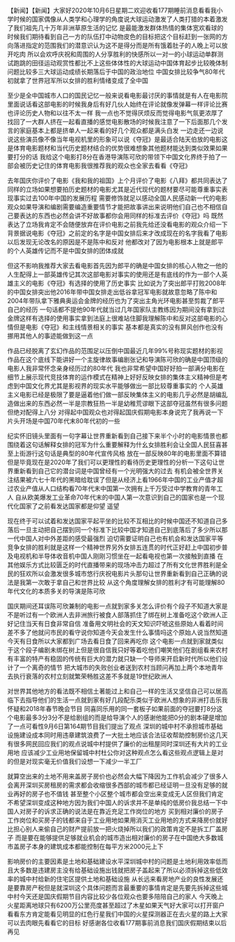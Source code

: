 【新闻】【新闻】大家好2020年10月6日星期二欢迎收看177期睡前消息看看我小学时候的国家偶像从人类学和心理学的角度说大球运动激发了人类打猎的本着激发了我们祖先几十万年非洲草原生活的记忆
是最能激发群体热情的集体宽欢看球的时候我们期待看到自己一方的队伍打中动物皮色的目标把这个目标赶到一张网的方向落进指定的范围我们的潜意识认为这不是得分而是所有饿着肚子的人晚上可以放开吃肉
所以会欢呼庆祝和周围的人分享胜利的快感所以一对一的小球运动单群测试跑跳的田径运动观赏性都比不上这些体体性的大球运动中国体育起步比较晚体制问题比较多三大球运动成绩长期落后于中国的政治地位
中国女排比较争气80年代初就拿了世界冠军所以女排的胜利情绪变成了全中国

至少是全中国城市人口的国民记忆一般来说看电影最讨厌的事情就是有人在电影院里面说话看这部电影的时候我身后有好几伙人始终在评论就像发弹幕一样评论比赛也评论历史人物和以往不太一样
我一点也不觉得厌烦反而觉得电影气氛更浓厚了找回了一大群人挤在一起看直播的感觉电影散场的时候我注意了一下后面那几个发言的家庭基本上都是挤单人一起来看的好几个观众都是满头白发
一边走还一边说说这些演员像不像当年电视机里的形象可以说《夺冠》是最适合陆天伯放的电影这是体育电影题材和当代历史题材结合的优势很难想象其他题材能达到类似效果如果要打分的话
我给这个电影打8分在香港导演陈可欣的带领下中国文化界终于拍了一部会被历史记住的体育电影我很推荐我的观众也全家去看看《夺冠》

去年国庆你评价了电影《我和我的祖国》上个月评价了电影《八拜》都共同表达了同样的立场如果想要拍历史题材的电影尤其是近代现代的题材要尽可能尊重事实表现事实过去100年中国的发展历程
需要修饰就足以感动全国人民感动新一代的电影观众如果导演和编剧需要编造重要情节才能把故事讲出来说明他们自己也不相信自己要表达的东西也必然会讲不好故事都你会用同样的标准去评价《夺冠》吗
既然表达了立场我肯定不会随便放弃在评价电影之前我先给还没看电影的观众介绍一下背景据说电影《夺冠》之前定的名字是中国女排后来才改成现在的名字我看了电影以后发现无论改名的原因是不是陈中和反对
他都改对了因为电影根本上就是郎平的个人英雄传记而不是中国女排的团体成就

但这不影响我推荐大家去看电影首先因为郎平的确是中国女排的核心人物之一他的人生配得上一部英雄传记其次这部电影对事实的使用还是有底线的作为一部个人英雄主义的电影《夺冠》有选择的使用了历史事实
比如说为了突出郎平打败2008年的中国女排突出他2016年带中国女排走出低谷拿冠军电影就故意忽略了陈中和2004年带队拿下雅典奥运会金牌的经历也为了突出主角光环电影甚至剪裁了郎平自己的经历
一句话都不提他90年代就当过几年国家队主教练因为期间没有拿到过金牌这样有选择的使用事实拿到法庭上很难站住脚我理解陈中和反对这部电影的心情但是电影《夺冠》和主线情景相关的事实
基本都是真实的没有屏风创作也没有挪用其他人的事迹能做到这一点

作品已经脱离了玄幻作品的范围足以压倒中国最近几年99%号称现实题材的影视作品在这个底线下能讲好一个主旋律故事编剧张记和导演陈可欣的确是中国顶级的电影人我非常怀念亲身经历过的80年代
我也非常希望中国好好拍一部满分电影在细节上展示现代竞技体育的运作模式在精神上好好反映女排的集体主义精神但是考虑到中国文化界尤其是影视界的现实水平能够做出一部比较尊重事实的
个人英雄主义电影已经是极限了要是逼着他们做一部反映集体主义的电影几乎必然是胡编乱造做出来的东西必然一半是宗教狂热一半是幼稚荒谬眼下这部夺冠虽然有很多问题但绝对配得上八分
对得起中国观众也对得起国庆假期电影本身说完了我再说一下片头开场是中国70年代末80年代初的一些

纪实怀旧镜头里面有一句字幕让世界重新看到自己接下来半个小时的电影情景也都围绕着这句话解释女排的冠军为什么重要解释为什幺女排胜利会让全国人民狂喜甚至上街游行这句话是典型的80年代宣传风格
放在一部反映80年的电影里面不算错但是毕竟现在是2020年了我们可以更理性的看待历史更理性的分析一下这句让世界重新看到自己它的潜台词是中国曾经有一个光明强大的过去
有机会被全世界关注结果被六七十年代的黑暗给耽误了但是从经济上看1966年中国的工业产值才超过农业产值从人口结构看70年代末中国第一次拥有上千万受过中学教育的青年工人
自从欧美爆发工业革命70年代末的中国人第一次意识到自己的国家也是一个现代化国家了之前看发达国家都是仰望 遥望

现在终于可以试着和发达国家平起平坐的比较不互相比的时候中国还不知道自己多落后一旦主动把自己摆到同一个标准下比较中国才知道自己到底落后了多少所以那一代中国人对中外差距的感受最强烈
迫切需要证明自己也有机会和发达国家平等竞争女排的胜利就是这样一个精神世界另外女排五连贯的时代正好赶上中国初步普及电视机和半导体收音机中国人刚刚习惯坐在一起看电视也第一次接触到直播
在其他娱乐方式比较匮乏的时代直播带来的现场冲击力超过了所有文化世界胜利是全民的狂欢所以会激发很多城市悠行庆祝电影片头那句让世界重新看到自己正确的说法是我第一次敢于拿自己和世界比较
从这个角度理解女排的胜利才有可能理解80年代文化的本质多关的导演是陈可欣

国庆期间还耳误陈可欣兼制的电影一点就到家多关怎么评价有个段子不知道大家是不是听过有一个欧洲人去非洲旅行被食人部落抓住了绑在树上准备吃这个欧洲人正好记住当天有日食非常自信
准备用文明社会的天文知识吓唬这些原始人看着时间差不多了他就问市民的看守说你知道今天会发生什么事情吗这个原始人说当然知道今天有日食所以大家都到广场去看日食了回来再吃你
这个电影一点就到家就类似于这个段子编剧未绑在树上但是很自信我只好等着吃他们嘲笑他们在剧组看来农村有丰富的特产有稳固的传统有巨大的潜力就只缺一个导师来开启新时代所以他们设计了一个离奇的情节
把大城市的失败创业者送到农村当顾问再加上两个本地青年去执行衰落的农村立刻就繁荣畅胜这差不多就是19世纪欧洲人

对世界其他地方的看法既不相信土著能过上和自己一样的生活又坚信自己可以居高临下去指导他们的生活一点就到家有好几段配乐类似于欧洲人想象的非洲打击乐我怀疑和2018年春节晚会节目
同喜同乐用的同一套板子如果前面的夺冠要打8分这个电影最多3分3分不是给剧组的而是给导演个人的感谢他能把0分的剧本硬是增加了一点可看性9月6日第164期节目我们提出了观点
深圳的城中村不承担城市基础设施建设成本同时用违章建筑浪费了一大批土地应该合法征收帮助控制房价这几天有很多网民回应我们的观点说城中村提供了廉价的出租屋同时深圳还有大片的工业用地
应该减少工业用地保留城中村杜公你对这种观点怎么看这些观点逻辑上是对的但是对现实毫无价值我们设想一下减少一半工厂

就算空出来的土地不用来盖房子房价也必然会大幅下降因为工作机会减少了很多人会离开深圳买房租房的需求都会收缩很多西部的城市都已经证明一旦没有足够的就业再好的房子也不值钱
甚至整个小区整个城市都会空出来变成无人区但我们肯定不希望深圳变成这种地方因为我们中国人的诉求并不是单纯的低房价我总结一下中国人对房子的诉求正确的说法是在靠近充足工作岗位的地方
买到相对廉价的房子工作岗位和买房子的钱都来自于工业用地如果用消灭工业用地的方式来降房价就好比担心别人来偷自己的财产提前放一把火烧掉所以我们的政策肯定不是拆工厂盖房子
而是要在能够提供足够就业机会的城市造出相对廉价的房子在中国绝大多数城市盖房子本身的建筑成本都能控制在每平方米2000元上下

影响房价的主要因素是土地和基础建设水平深圳城中村的问题是土地利用效率低而且大多数是违建房主没有给基础设施出钱就把房子盖起来了所以必须拆掉这些低效率的城中村给新的住宅区提供土地和基础设施
从长远来看房地产业的良性发展还是要靠房产税但是就深圳这个具体问题而言最重要的事情肯定是先要先拆掉这些城中村今天还是国庆假期节目内容比较少各位观众也要多陪陪自己的家人
今天晚上火星距离地球只有6200万公里亮度甚至超过了木星如果天气好大家可以打开窗户看看东方肯定能看见明显的红色行星我们中国的火星探测器正在去火星的路上大家可以去肉眼先看看它的目标
好感谢各位收看177期事前消息我们国庆假期结束以后再见